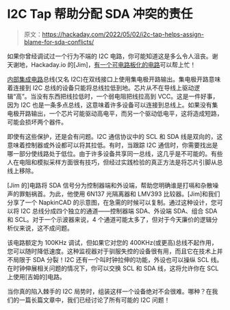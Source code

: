 # I2C Tap 帮助分配 SDA 冲突的责任

> 原文：<https://hackaday.com/2022/05/02/i2c-tap-helps-assign-blame-for-sda-conflicts/>

如果你曾经调试过一个行为不端的 I2C 电路，你可能知道这是多么令人沮丧。谢天谢地，Hackaday.io 的[Jim]，[有一个可电路板化的电路](https://hackaday.io/project/185109-i2c-sda-master-sda-slave-individual-monitor-out)可以帮上忙！

[内部集成电路](https://en.wikipedia.org/wiki/I%C2%B2C)总线(又名 I2C)在双线接口上使用集电极开路输出。集电极开路意味着连接到 I2C 总线的设备只能将总线拉低到地。芯片从不在导线上驱动逻辑“高”。当没有东西把线拉低时，一个弱电阻把线拉高到 VCC。这是一件好事，因为 I2C 也是一条多点总线，这意味着许多设备可以连接到总线上。如果没有集电极开路输出，一个芯片可能驱动高电平，而另一个驱动低电平，这将造成短路，可能会损坏两个器件。

即使有这些保护，还是会有问题。I2C 通信协议中的 SCL 和 SDA 线是双向的，这意味着控制器或外设都可以将其拉低。有时，当跟踪 I2C 通信时，你需要找出是哪一部分使线路处于低位。由于许多设备共享同一总线，这几乎是不可能的。有些人在电阻和模拟采样方面很有技巧，但经过实践检验的真正方法是将芯片引脚从总线上移除。

[Jim 的]电路将 SDA 信号分为控制器端和外设端，帮助您明确谁是打嗝和杂散噪声的罪魁祸首。为此，他使用 6N137 光隔离器和 LMV393 比较器。[Jim]和我们分享了一个 NapkinCAD 的示意图，在急需的时候可以复制。通过这种设计，您可以将 I2C 总线分成四个独立的通道——控制器端 SDA、外设端 SDA、组合 SDA 和 SCL。对于一个示波器来说，4 个通道可能太多了，但对于今天廉价的逻辑分析仪来说，这不成问题。

该电路额定为 100KHz 调试，但如果它对您的 400KHz(或更高)总线不起作用，您可以随时降低速度。这种监视器对于驯服失控的设备很有用，而且它在技术上并不局限于 SDA 分裂！I2C 还有一个叫时钟拉伸的功能，外设也可以操纵 SCL 线。在时钟伸展相关问题的情况下，你可以交换 SCL 和 SDA 线，这将允许你在 SCL 上使用[吉姆的]电路。

当你真的陷入棘手的 I2C 局势时，组装这样一个设备绝对不会很难。哪种？在我们的一篇长篇文章中，我们已经讨论了所有可能的 I2C 问题！